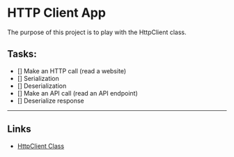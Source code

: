 # HTTP Client App
The purpose of this project is to play with the HttpClient class.

## Tasks:
- [] Make an HTTP call (read a website)
- [] Serialization 
- [] Deserialization
- [] Make an API call (read an API endpoint)
- [] Deserialize response

---
## Links
- [HttpClient Class](https://docs.microsoft.com/en-us/dotnet/api/system.net.http.httpclient?view=net-6.0)

